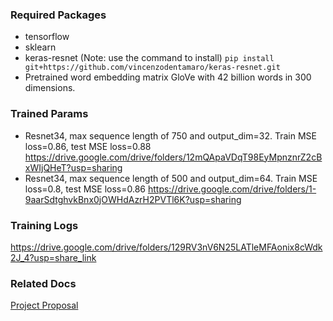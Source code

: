 ### Required Packages
* tensorflow
* sklearn
* keras-resnet (Note: use the command to install)
`pip install git+https://github.com/vincenzodentamaro/keras-resnet.git`
* Pretrained word embedding matrix GloVe with 42 billion words in 300 dimensions.

### Trained Params
* Resnet34, max sequence length of 750 and output_dim=32. Train MSE loss=0.86, test MSE loss=0.88
https://drive.google.com/drive/folders/12mQApaVDqT98EyMpnznrZ2cBxWIjQHeT?usp=sharing
* Resnet34, max sequence length of 500 and output_dim=64. Train MSE loss=0.8, test MSE loss=0.86
https://drive.google.com/drive/folders/1-9aarSdtghvkBnx0jOWHdAzrH2PVTl6K?usp=sharing

### Training Logs
https://drive.google.com/drive/folders/129RV3nV6N25LATleMFAonix8cWdk2J_4?usp=share_link

### Related Docs
[Project Proposal](https://docs.google.com/document/d/10vavNdC7yXjfwce8LN01kF1wSG4yts0dIxqrc_5muiA/edit#heading=h.w6aqeztfp8bg)